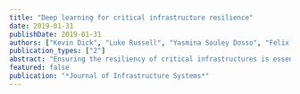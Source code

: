 ```yaml
---
title: "Deep learning for critical infrastructure resilience"
date: 2019-01-31
publishDate: 2019-01-31
authors: ["Kevin Dick", "Luke Russell", "Yasmina Souley Dosso", "Felix Kwamena", "James R Green"]
publication_types: ["2"]
abstract: "Ensuring the resiliency of critical infrastructures is essential in modern society, but much of the deployed infrastructure has yet to fully leverage modern technical developments. This paper intersects two unique fields—deep learning and critical infrastructure protection—and illustrates how deep learning can improve resiliency within the electricity sector. Machine vision is the combination of machine intelligence, or computer systems automatically learning patterns from exemplar data, and image analysis, or objects of interest being automatically segmented and identified from video image data. This technology has the potential to automate threat assessments in the context of securing critical infrastructures. Rather than traditional reactionary approaches, we present here a method of leveraging deep learning for the detection of threats to critical infrastructures before failures occur. This paper discusses the state-of-the-art in deep learning for creating machine vision systems, and the concepts are applied to increase the resiliency of critical infrastructures. The intersection between machine vision and critical infrastructures is discussed, as are key benefits and challenges of invoking such an approach, and examples within several fields of critical infrastructures are presented. Automated inspection of the power infrastructure using vehicle-mounted video acquisition equipment is explored, and a proof-of-concept implementation of a deep convolutional neural network is developed, achieving 95.5% accuracy in distinguishing power-related infrastructures within images largely typical of rural settings. These preliminary results show promise in the application of deep learning and machine vision to protecting critical infrastructures through preventative maintenance."
featured: false
publication: "*Journal of Infrastructure Systems*"
---
```


